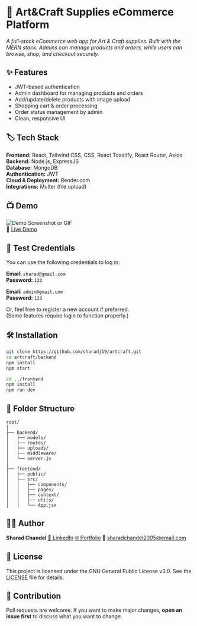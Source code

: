 # 🚀 Art&Craft Supplies eCommerce Platform

_A full-stack eCommerce web app for Art & Craft supplies. Built with the MERN stack. Admins can manage products and orders, while users can browse, shop, and checkout securely._

## ✨ Features

- JWT-based authentication
- Admin dashboard for managing products and orders
- Add/update/delete products with image upload
- Shopping cart & order processing
- Order status management by admin
- Clean, responsive UI

## 🏷️ Tech Stack

**Frontend:** React, Tailwind CSS, CSS, React Toastify, React Router, Axios  
**Backend:** Node.js, ExpressJS  
**Database:** MongoDB  
**Authentication:** JWT  
**Cloud & Deployment:** Render.com  
**Integrations:** Multer (file upload)

## 📺 Demo

![Demo Screenshot or GIF](link-to-your-screenshot-or-gif)  
🔗 [Live Demo](https://artcraft.onrender.com)

## 🧪 Test Credentials

You can use the following credentials to log in:  

**Email:** `sharad@gmail.com`  
**Password:** `123`

**Email:** `admin@gmail.com`  
**Password:** `123`

Or, feel free to register a new account if preferred.  
(Some features require login to function properly.)

## 🛠️ Installation

```bash
git clone https://github.com/sharadj19/artcraft.git
cd artcraft/backend
npm install
npm start

cd ../frontend
npm install
npm run dev
````

## 📁 Folder Structure

```plaintext
root/
│
├── backend/       
│   ├── models/
│   ├── routes/
│   ├── uploads/
│   ├── middleware/
│   └── server.js
│
├── frontend/
│   ├── public/
│   ├── src/
│   │   ├── components/
│   │   ├── pages/
│   │   ├── context/
│   │   ├── utils/
│   │   └── App.jsx
```

## 👨‍💻 Author

**Sharad Chandel**
[🔗 LinkedIn](https://www.linkedin.com/in/sharadchandel2005/)
[🌐 Portfolio](https://sharad.is-a.dev/)
📩 [sharadchandel2005@email.com](mailto:sharadchandel2005@email.com)

## 📝 License

This project is licensed under the GNU General Public License v3.0.
See the [LICENSE](./LICENSE) file for details.

## 🤝 Contribution

Pull requests are welcome.
If you want to make major changes, **open an issue first** to discuss what you want to change.
